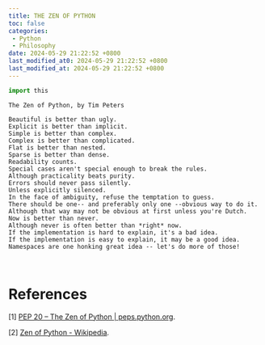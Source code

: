 ```yaml
---
title: THE ZEN OF PYTHON
toc: false
categories:
 - Python
 - Philosophy
date: 2024-05-29 21:22:52 +0800
last_modified_at0: 2024-05-29 21:22:52 +0800
last_modified_at: 2024-05-29 21:22:52 +0800
---
```


```python
import this
```

```
The Zen of Python, by Tim Peters

Beautiful is better than ugly.
Explicit is better than implicit.
Simple is better than complex.
Complex is better than complicated.
Flat is better than nested.
Sparse is better than dense.
Readability counts.
Special cases aren't special enough to break the rules.
Although practicality beats purity.
Errors should never pass silently.
Unless explicitly silenced.
In the face of ambiguity, refuse the temptation to guess.
There should be one-- and preferably only one --obvious way to do it.
Although that way may not be obvious at first unless you're Dutch.
Now is better than never.
Although never is often better than *right* now.
If the implementation is hard to explain, it's a bad idea.
If the implementation is easy to explain, it may be a good idea.
Namespaces are one honking great idea -- let's do more of those!
```

<br>

# References

[1] [PEP 20 – The Zen of Python \| peps.python.org](https://peps.python.org/pep-0020/).

[2] [Zen of Python - Wikipedia](https://en.wikipedia.org/wiki/Zen_of_Python).